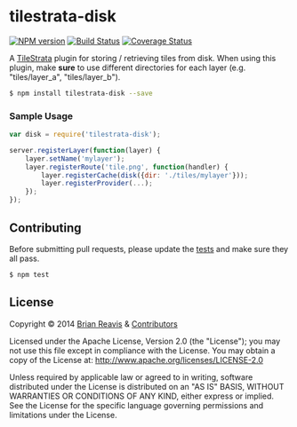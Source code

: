 # tilestrata-disk
[![NPM version](http://img.shields.io/npm/v/tilestrata-disk.svg?style=flat)](https://www.npmjs.org/package/tilestrata-disk)
[![Build Status](http://img.shields.io/travis/naturalatlas/tilestrata-disk/master.svg?style=flat)](https://travis-ci.org/naturalatlas/tilestrata-disk)
[![Coverage Status](http://img.shields.io/coveralls/naturalatlas/tilestrata-disk/master.svg?style=flat)](https://coveralls.io/r/naturalatlas/tilestrata-disk)

A [TileStrata](https://github.com/naturalatlas/tilestrata) plugin for storing / retrieving tiles from disk. When using this plugin, make **sure** to use different directories for each layer (e.g. "tiles/layer_a", "tiles/layer_b").

```sh
$ npm install tilestrata-disk --save
```

### Sample Usage

```js
var disk = require('tilestrata-disk');

server.registerLayer(function(layer) {
    layer.setName('mylayer');
    layer.registerRoute('tile.png', function(handler) {
        layer.registerCache(disk({dir: './tiles/mylayer'}));
        layer.registerProvider(...);
    });
});
```

## Contributing

Before submitting pull requests, please update the [tests](test) and make sure they all pass.

```sh
$ npm test
```

## License

Copyright &copy; 2014 [Brian Reavis](https://github.com/brianreavis) & [Contributors](https://github.com/naturalatlas/tilestrata-disk/graphs/contributors)

Licensed under the Apache License, Version 2.0 (the "License"); you may not use this file except in compliance with the License. You may obtain a copy of the License at: http://www.apache.org/licenses/LICENSE-2.0

Unless required by applicable law or agreed to in writing, software distributed under the License is distributed on an "AS IS" BASIS, WITHOUT WARRANTIES OR CONDITIONS OF ANY KIND, either express or implied. See the License for the specific language governing permissions and limitations under the License.
